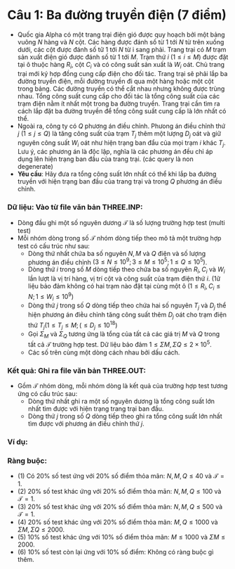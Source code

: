 # Câu 1: Ba đường truyền điện (7 điểm)
- Quốc gia Alpha có một trang trại điện gió được quy hoạch bởi một bảng vuông $N$ hàng và $N$ cột. Các hàng được đánh số từ 1 tới $N$ từ trên xuống dưới, các cột được đánh số tữ 1 tới $N$ từ i sang phải. Trang trại có $M$ trạm sản xuất điện gió được đánh số từ 1 tới $M$. Trạm thứ $i$ $(1 \leq i \leq M)$ được đặt tại ô thuộc hàng $R_{i}$, cột $C_{i}$ và có công suất sản xuất là $W_{i}$ oát. Chủ trang trại mới ký hợp đồng cung cấp điện cho đối tác. Trang trại sẽ phải lắp ba đường truyển điện, mỗi đường truyền đi qua một hàng hoặc một cột trong bảng. Các đường truyền có thể cắt nhau nhưng không được trùng nhau. Tổng công suất cung cấp cho đối tác là tổng công suất của các trạm điện nằm  ít nhất một trong ba đường truyền. Trang trại cần tìm ra cách lắp đặt ba đường truyền để tổng công suất cung cấp là lớn nhất có thể.  
- Ngoài ra, công ty có $Q$ phương án điều chỉnh. Phưong án điều chỉnh thứ $j$ $(1 \leq j \leq Q)$ là tăng công suất của trạm $T_{j}$ thêm một lượng $D_{j}$ oát và giữ nguyên công suất $W_{i}$ oát như hiện trạng ban đẩu của mọi trạm $i$ khác $T_{j}$. Lưu ý, các phương án là độc lập, nghĩa là các phương án đều chỉ áp dụng lên hiện trạng ban đầu của trang trại. (các query là non degenerate)  
- **Yêu cầu**: Hãy đưa ra tổng công suất lớn nhất có thể khi lắp ba đường truyền với hiện trạng ban đầu của trang trại và trong $Q$ phương án điều chỉnh.  
### Dữ liệu: Vào từ file văn bản THREE.INP:  
- Dòng đầu ghi một số nguyên dương $\mathcal{T}$ là số lượng trường hợp test  (multi test)  
- Mỗi nhóm dòng trong số $\mathcal{T}$ nhóm dòng tiếp theo mô tả một trường hợp test có cấu trúc như sau:  
   - Dòng thứ nhất chứa ba số nguyên $N, M$ và $Q$ điện và số lượng phương án điều chỉnh $\left(3 \leq N \leq 10^{9} ; 3 \leq M \leq 10^{5} ; 1 \leq Q \leq 10^{5}\right)$.  
   - Dòng thứ $i$ trong số $M$ dòng tiếp theo chứa ba số nguyên $R_{i}, C_{i}$ và $W_{i}$ lần lượt là vị trí hàng, vị trí cột và công suất của trạm điện thứ $i$. (1ữ liệu bảo đảm không có hai trạm nào đặt tại cùng một ô $\left(1 \leq R_{i}, C_{i} \leq N ; 1 \leq W_{i} \leq 10^{9}\right)$ 
   - Dòng thứ $j$ trong số $Q$ dòng tiếp theo chứa hai số nguyên $T_{j}$ và $D_{j}$ thể hiện phương án điḕu chỉnh tăng công suất thêm $D_{j}$ oát cho trạm điện thứ $T_{j}\left(1 \leq T_{j} \leq M ;\left(\leq D_{j} \leq 10^{18}\right)\right.$
   - Gọi $\Sigma_{M}$ và $\Sigma_{Q}$ tương ứng là tổng của tất cả các giá trị $M$ và $Q$ trong tất cả $\mathcal{T}$ trường hợp test. Dữ liệu bảo đảm $1 \leq \Sigma M, \Sigma Q \leq 2 \times 10^{5}$.  
   - Các số trên cùng một dòng cách nhau bởi dấu cách.
### Kết quả: Ghi ra file văn bản THREE.OUT:  
- Gồm $\mathcal{T}$ nhóm dòng, mỗi nhóm dòng là kết quả của trường hợp test tương ứng có cấu trúc sau:  
   - Dòng thứ nhất ghi ra một số nguyên dương là tổng công suất lớn nhất tìm được với hiện trạng trang trại ban đầu.  
   - Dòng thứ $j$ trong số $Q$ dòng tiếp theo ghi ra tổng công suất lớn nhất tìm được với phương án điều chỉnh thứ $j$.
### Ví dụ: 

### Ràng buộc: 
   - (1) Có $20 \%$ số test ứng với $20 \%$ số điểm thỏa mãn: $N, M, Q \leq 40$ và $\mathcal{T}=1$.  
   - (2) $20 \%$ số test khác ứng với $20 \%$ số điểm thỏa mān: $N, M, Q \leq 100$ và $\mathcal{T}=1$.  
   - (3) $20 \%$ số test khác ứng với $20 \%$ số điểm thỏa mãn: $N, M, Q \leq 500$ và $\mathcal{T}=1$.  
   - (4) $20 \%$ số test khác ứng với $20 \%$ số điểm thỏa mãn: $M, Q \leq 1000$ và $\Sigma M, \Sigma Q \leq 2000$.  
   - (5) $10 \%$ số test khác ứng với $10 \%$ số điểm thỏa mãn: $M \leq 1000$ và $\Sigma M \leq 2000$.  
   - (6) $10 \%$ số test còn lại ứng với $10 \%$ số điểm: Không có ràng buộc gì thêm.













